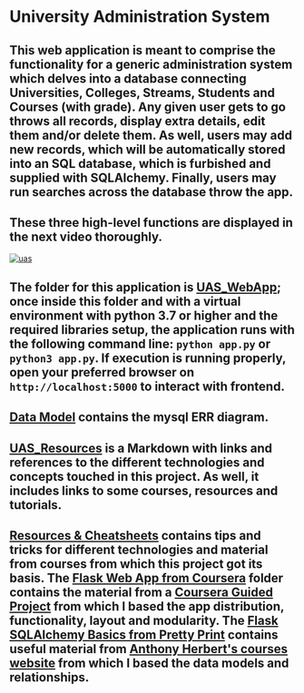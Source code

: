 # University Administration System

## This web application is meant to comprise the functionality for a generic administration system which delves into a database connecting Universities, Colleges, Streams, Students and Courses (with grade). Any given user gets to go throws all records, display extra details, edit them and/or delete them. As well, users may add new records, which will be automatically stored into an SQL database, which is furbished and supplied with SQLAlchemy. Finally, users may run searches across the database throw the app. 

## These three high-level functions are displayed in the next video thoroughly.

[![uas](https://i9.ytimg.com/vi_webp/r23TGx54Vr8/mqdefault.webp?v=6160acca&sqp=CKDZgosG&rs=AOn4CLAB6OKBmMhkAIIayTwk43wuLbAKHA)](https://youtu.be/r23TGx54Vr8)

## The folder for this application is [UAS_WebApp](UAS_WebApp/); once inside this folder and with a virtual environment with python 3.7 or higher and the required libraries setup, the application runs with the following command line: `python app.py` or `python3 app.py`. If execution is running properly, open your preferred browser on `http://localhost:5000` to interact with frontend.

## [Data Model](Data_Model/) contains the mysql ERR diagram.

## [UAS_Resources](UAS_Resources.md) is a Markdown with links and references to the different technologies and concepts touched in this project. As well, it includes links to some courses, resources and tutorials. 

## [Resources & Cheatsheets](Resources_&_Cheatsheets/) contains tips and tricks for different technologies and material from courses from which this project got its basis. The [Flask Web App from Coursera](Flask_Web_App_Coursera/) folder contains the material from a [Coursera Guided Project](https://www.coursera.org/projects/python-flask) from which I based the app distribution, functionality, layout and modularity. The [Flask SQLAlchemy Basics from Pretty Print](Resources_&_Cheatsheets/flask_sqlalchemy_basics_Pretty_Print) contains useful material from [Anthony Herbert's courses website](https://prettyprinted.com/) from which I based the data models and relationships. 
